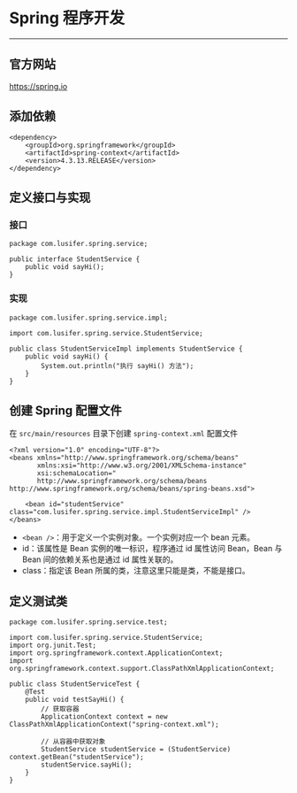 # Spring 程序开发

---

## 官方网站

https://spring.io

## 添加依赖

```
<dependency>
    <groupId>org.springframework</groupId>
    <artifactId>spring-context</artifactId>
    <version>4.3.13.RELEASE</version>
</dependency>
```

## 定义接口与实现

### 接口

```
package com.lusifer.spring.service;

public interface StudentService {
    public void sayHi();
}
```

### 实现

```
package com.lusifer.spring.service.impl;

import com.lusifer.spring.service.StudentService;

public class StudentServiceImpl implements StudentService {
    public void sayHi() {
        System.out.println("执行 sayHi() 方法");
    }
}
```

## 创建 Spring 配置文件

在 `src/main/resources` 目录下创建 `spring-context.xml` 配置文件

```
<?xml version="1.0" encoding="UTF-8"?>
<beans xmlns="http://www.springframework.org/schema/beans"
       xmlns:xsi="http://www.w3.org/2001/XMLSchema-instance"
       xsi:schemaLocation="
       http://www.springframework.org/schema/beans http://www.springframework.org/schema/beans/spring-beans.xsd">

    <bean id="studentService" class="com.lusifer.spring.service.impl.StudentServiceImpl" />
</beans>
```

* `<bean />`：用于定义一个实例对象。一个实例对应一个 bean 元素。
* id：该属性是 Bean 实例的唯一标识，程序通过 id 属性访问 Bean，Bean 与 Bean 间的依赖关系也是通过 id 属性关联的。
* class：指定该 Bean 所属的类，注意这里只能是类，不能是接口。

## 定义测试类

```
package com.lusifer.spring.service.test;

import com.lusifer.spring.service.StudentService;
import org.junit.Test;
import org.springframework.context.ApplicationContext;
import org.springframework.context.support.ClassPathXmlApplicationContext;

public class StudentServiceTest {
    @Test
    public void testSayHi() {
        // 获取容器
        ApplicationContext context = new ClassPathXmlApplicationContext("spring-context.xml");

        // 从容器中获取对象
        StudentService studentService = (StudentService) context.getBean("studentService");
        studentService.sayHi();
    }
}
```

